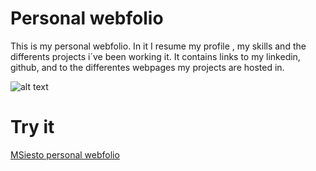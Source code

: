 # Personal webfolio
This is my personal webfolio. In it I resume my profile , my skills and the differents projects i´ve been working it.
It contains links to my linkedin, github, and to the differentes webpages my projects are hosted in.

![alt text](https://raw.githubusercontent.com/MSiestoGarabana/personal-webfolio/main/capturaWebfolio.JPG)

# Try it
[MSiesto personal webfolio](https://webfolio-msiesto.vercel.app/)
